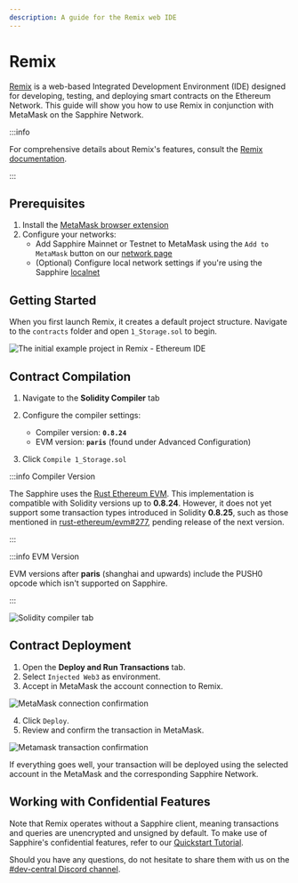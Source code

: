 ```yaml
---
description: A guide for the Remix web IDE
---
```


# Remix

[Remix] is a web-based Integrated Development Environment (IDE) designed for
developing, testing, and deploying smart contracts on the Ethereum Network.
This guide will show you how to use Remix in conjunction with MetaMask on the
Sapphire Network.

:::info

For comprehensive details about Remix's features, consult the
[Remix documentation].

:::

## Prerequisites

1. Install the [MetaMask browser extension][metamask]
2. Configure your networks:
   - Add Sapphire Mainnet or Testnet to MetaMask using the `Add to MetaMask` button on
  our [network page]
   - (Optional) Configure local network settings if you're using the Sapphire
  [localnet]

## Getting Started

When you first launch Remix, it creates a default project structure.
Navigate to the `contracts` folder and open `1_Storage.sol` to begin.

![The initial example project in Remix - Ethereum IDE](../images/remix/remix01.png)

## Contract Compilation

1. Navigate to the **Solidity Compiler** tab
2. Configure the compiler settings:

   - Compiler version: **`0.8.24`**
   - EVM version: **`paris`** (found under Advanced Configuration)

3. Click `Compile 1_Storage.sol`

:::info Compiler Version

The Sapphire uses the [Rust Ethereum EVM][rust-evm]. This implementation is
compatible with Solidity versions up to **0.8.24**. However, it does not yet
support some transaction types introduced in Solidity **0.8.25**, such as those
mentioned in [rust-ethereum/evm#277][revm-277], pending release of the next version.

:::

:::info EVM Version

EVM versions after **paris** (shanghai and upwards) include the PUSH0 opcode which
isn't supported on Sapphire.

:::

[rust-evm]:https://github.com/rust-ethereum/evm
[revm-277]: https://github.com/rust-ethereum/evm/issues/277

![Solidity compiler tab](../images/remix/remix02.png)

## Contract Deployment

1. Open the **Deploy and Run Transactions** tab.
2. Select `Injected Web3` as environment.
3. Accept in MetaMask the account connection to Remix.

![MetaMask connection confirmation](../images/remix/remix03.png)

4. Click `Deploy`.
5. Review and confirm the transaction in MetaMask.

![Metamask transaction confirmation](../images/remix/remix04.png)

If everything goes well, your transaction will be deployed using the selected
account in the MetaMask and the corresponding Sapphire Network.

## Working with Confidential Features

Note that Remix operates without a Sapphire client, meaning transactions and
queries are unencrypted and unsigned by default. To make use of Sapphire's
confidential features, refer to our [Quickstart Tutorial].

[Quickstart Tutorial]: https://github.com/oasisprotocol/docs/blob/main/docs/build/sapphire/quickstart.mdx

Should you have any questions, do not hesitate to share them with us on the
[#dev-central Discord channel][discord].

[localnet]: ./localnet.mdx
[network page]: https://github.com/oasisprotocol/docs/blob/main/docs/build/sapphire/network.mdx#rpc-endpoints
[Remix]: https://remix.ethereum.org
[Remix documentation]: https://remix-ide.readthedocs.io/en/latest/
[metamask]: ../../general/manage-tokens/README.mdx#metamask
[discord]: https://oasis.io/discord
